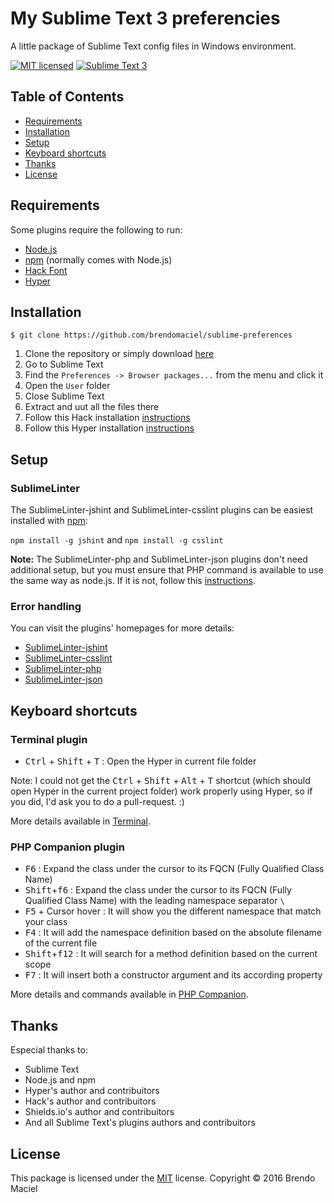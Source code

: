 My Sublime Text 3 preferencies
==============================

A little package of Sublime Text config files in Windows environment.

[![MIT licensed][shield-license]][license]
[![Sublime Text 3][shield-sublime]][sublime]

Table of Contents
-----------------

  * [Requirements](#requirements)
  * [Installation](#installation)
  * [Setup](#setup)
  * [Keyboard shortcuts](#keyboard-shortcuts)
  * [Thanks](#thanks)
  * [License](#license)


Requirements
------------

Some plugins require the following to run:

  * [Node.js][node]
  * [npm][npm] (normally comes with Node.js)
  * [Hack Font][hack]
  * [Hyper][hyper]


Installation
------------

```
$ git clone https://github.com/brendomaciel/sublime-preferences
```

1. Clone the repository or simply download [here][download]
2. Go to Sublime Text
3. Find the `Preferences -> Browser packages...` from the menu and click it
4. Open the `User` folder
5. Close Sublime Text
6. Extract and uut all the files there
7. Follow this Hack installation [instructions][hack-installation]
8. Follow this Hyper installation [instructions][hyper-installation]


Setup
-----

### SublimeLinter

The SublimeLinter-jshint and SublimeLinter-csslint plugins can be easiest installed with [npm][npm]:

`npm install -g jshint` and `npm install -g csslint`

**Note:** The SublimeLinter-php and SublimeLinter-json plugins don't need additional setup, but you must ensure that PHP command is available to use the same way as node.js. If it is not, follow this [instructions][sublimelinter-path].

### Error handling

You can visit the plugins' homepages for more details:

  * [SublimeLinter-jshint][sublimelinter-jshint-installation]
  * [SublimeLinter-csslint][sublimelinter-csslint-installation]
  * [SublimeLinter-php][sublimelinter-php-installation]
  * [SublimeLinter-json][sublimelinter-json-installation]


Keyboard shortcuts
------------------

### Terminal plugin

* <kbd>Ctrl</kbd> + <kbd>Shift</kbd> + <kbd>T</kbd> : Open the Hyper in current file folder

Note: I could not get the <kbd>Ctrl</kbd> + <kbd>Shift</kbd> + <kbd>Alt</kbd> + <kbd>T</kbd> shortcut (which should open Hyper in the current project folder) work properly using Hyper, so if you did, I'd ask you to do a pull-request. :)

More details available in [Terminal][terminal].

### PHP Companion plugin

  * <kbd>F6</kbd> : Expand the class under the cursor to its FQCN (Fully Qualified Class Name)
  * <kbd>Shift</kbd>+<kbd>f6</kbd> : Expand the class under the cursor to its FQCN (Fully Qualified Class Name) with the leading namespace separator `\`
  * <kbd>F5</kbd> + Cursor hover : It will show you the different namespace that match your class
  * <kbd>F4</kbd> : It will add the namespace definition based on the absolute filename of the current file
  * <kbd>Shift</kbd>+<kbd>f12</kbd> : It will search for a method definition based on the current scope
  * <kbd>F7</kbd> : It will insert both a constructor argument and its according property

More details and commands available in [PHP Companion][php-companion].


Thanks
------

Especial thanks to:

  * Sublime Text
  * Node.js and npm
  * Hyper's author and contribuitors
  * Hack's author and contribuitors
  * Shields.io's author and contribuitors
  * And all Sublime Text's plugins authors and contribuitors


License
-------

This package is licensed under the [MIT][license] license.
Copyright &copy; 2016 Brendo Maciel



[download]: https://github.com/brendomaciel/sublime-preferences/archive/master.zip
[sublime]: https://www.sublimetext.com/3
[license]: https://github.com/brendomaciel/sublime-preferences/blob/master/LICENSE
[node]: https://nodejs.org/
[npm]: https://www.npmjs.com/
[hack]: https://github.com/chrissimpkins/Hack
[hyper]: https://github.com/zeit/hyper
[terminal]: https://packagecontrol.io/packages/Terminal
[php-companion]: https://packagecontrol.io/packages/PHP%20Companion
[sublimelinter-path]: http://sublimelinter.readthedocs.org/en/latest/troubleshooting.html#finding-a-linter-executable
[hack-installation]: https://github.com/chrissimpkins/Hack#desktop-installation
[hyper-installation]: https://github.com/zeit/hyper
[sublimelinter-jshint-installation]: https://github.com/SublimeLinter/SublimeLinter-jshint#installation
[sublimelinter-csslint-installation]: https://github.com/SublimeLinter/SublimeLinter-csslint#installation
[sublimelinter-php-installation]: https://github.com/SublimeLinter/SublimeLinter-php#installation
[sublimelinter-json-installation]: https://github.com/SublimeLinter/SublimeLinter-json#installation
[shield-sublime]: https://img.shields.io/badge/Sublime%20Text-3-orange.svg
[shield-license]: https://img.shields.io/badge/license-MIT-blue.svg
